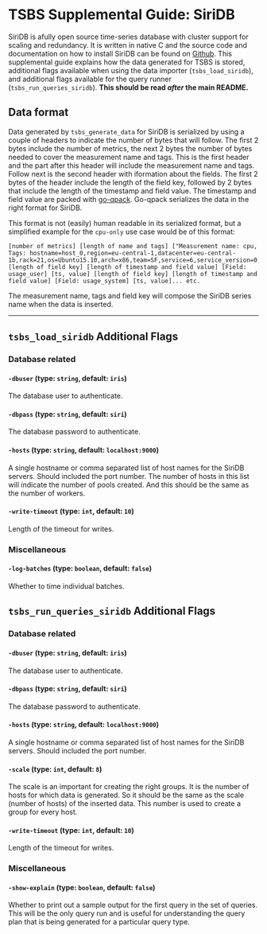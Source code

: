 # TSBS Supplemental Guide: SiriDB

SiriDB is afully open source time-series database with cluster support for scaling and redundancy. It is written in native C and the source code and documentation on how to install SiriDB can be found on [Github](https://github.com/SiriDB/siridb-server).
This supplemental guide explains how the data generated for TSBS is stored, additional flags available when using the data importer (`tsbs_load_siridb`), and additional flags available for the query runner (`tsbs_run_queries_siridb`). **This should be read *after* the main README.**

## Data format

Data generated by `tsbs_generate_data` for SiriDB is serialized by using a couple of headers to indicate the number of bytes that will follow. The first 2 bytes include the number of metrics, the next 2 bytes the number of bytes needed to cover the measurement name and tags. This is the first header and the part after this header will include the measurement name and tags. Follow next is the second header with iformation about the fields. The first 2 bytes of the header include the length of the field key, followed by 2 bytes that include the length of the timestamp and field value. The timestamp and field value are packed with [go-qpack](https://github.com/transceptor-technology/go-qpack). Go-qpack serializes the data in the right format for SiriDB.

This format is not (easily) human readable in its serialized format, but a simplified example for the `cpu-only` use case would be of this format:
```text
[number of metrics] [length of name and tags] ["Measurement name: cpu, Tags: hostname=host_0,region=eu-central-1,datacenter=eu-central-1b,rack=21,os=Ubuntu15.10,arch=x86,team=SF,service=6,service_version=0,service_environment=test] [length of field key] [length of timestamp and field value] [Field: usage_user] [ts, value] [length of field key] [length of timestamp and field value] [Field: usage_system] [ts, value]... etc.
```
The measurement name, tags and field key will compose the SiriDB series name when the data is inserted.

---


## `tsbs_load_siridb` Additional Flags

### Database related

#### `-dbuser` (type: `string`, default: `iris`)
The database user to authenticate.


#### `-dbpass` (type: `string`, default: `siri`)
The database password to authenticate.


<!-- #### `-replica` (type: `boolean`, default: `false`) -->

#### `-hosts` (type: `string`, default: `localhost:9000`)
A single hostname or comma separated list of host names for the SiriDB servers. Should included the port number. The number of hosts in this list will indicate the number of pools created. And this should be the same as the number of workers.

#### `-write-timeout` (type: `int`, default: `10`)
Length of the timeout for writes.


### Miscellaneous

#### `-log-batches` (type: `boolean`, default: `false`)
Whether to time individual batches.



## `tsbs_run_queries_siridb` Additional Flags

### Database related

#### `-dbuser` (type: `string`, default: `iris`)
The database user to authenticate.

#### `-dbpass` (type: `string`, default: `siri`)
The database password to authenticate.

#### `-hosts` (type: `string`, default: `localhost:9000`)
A single hostname or comma separated list of host names for the SiriDB servers. Should included the port number.

#### `-scale` (type: `int`, default: `8`)
The scale is an important for creating the right groups. It is the number of hosts for which data is generated. So it should be the same as the scale (number of hosts) of the inserted data. This number is used to create a group for every host.

#### `-write-timeout` (type: `int`, default: `10`)
Length of the timeout for writes.

### Miscellaneous

#### `-show-explain` (type: `boolean`, default: `false`)
Whether to print out a sample output for the first query in the set of queries. This will be the only query run and is useful for understanding the query plan that is being generated for a particular
query type.